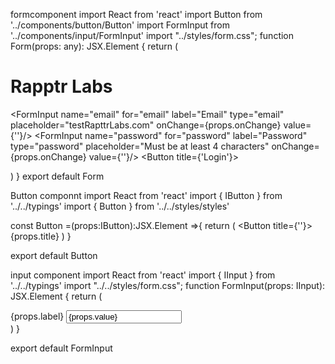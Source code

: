formcomponent
import React from 'react'
import Button from '../components/button/Button'
import FormInput from '../components/input/FormInput'
import "../styles/form.css";
function Form(props: any): JSX.Element {
  return (
    <form className='loginForm'>
        <h1 className='headerTitle'>Rapptr Labs</h1>
        <FormInput 
              name="email"
              for="email"
              label="Email"
              type="email"
              placeholder="testRapttrLabs.com"
              onChange={props.onChange} value={''}/>
        <FormInput 
              name="password"
              for="password"
              label="Password"
              type="password"
              placeholder="Must be at least 4 characters"
              onChange={props.onChange} value={''}/>
        <Button title={'Login'}>
    </form>
  )
}
export default Form


Button componnt
import React from 'react'
import { IButton } from '../../typings'
import { Button } from '../../styles/styles'

const  Button =(props:IButton):JSX.Element =>{
  return (
   <Button title={''}>{props.title}</Button>
  )
}

export default Button

input component
import React from 'react'
import { IInput } from '../../typings'
import "../../styles/form.css";
function FormInput(props: IInput): JSX.Element {
  return (
    <div className="row">
      <label htmlFor={props.for}>{props.label}</label>
      <input 
        type={props.type}
        placeholder={props.placeholder}
        name={props.name}
        value={props.value}
        onChange={props.onChange} />
    </div>
  )
}

export default FormInput


